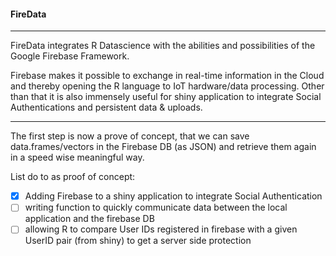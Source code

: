#### FireData

---

FireData integrates R Datascience with the abilities and possibilities of the Google Firebase Framework.

Firebase makes it possible to exchange in real-time information in the Cloud and thereby opening the R language to IoT hardware/data processing. Other than that it is also immensely useful for shiny application to integrate Social Authentications and persistent data & uploads.

---

The first step is now a prove of concept, that we can save data.frames/vectors in the Firebase DB (as JSON) and retrieve them again in a speed wise meaningful way.


List do to as proof of concept:

- [X] Adding Firebase to a shiny application to integrate Social Authentication
- [ ] writing function to quickly communicate data between the local application and the firebase DB
- [ ] allowing R to compare User IDs registered in firebase with a given UserID pair (from shiny) to get a server side protection
